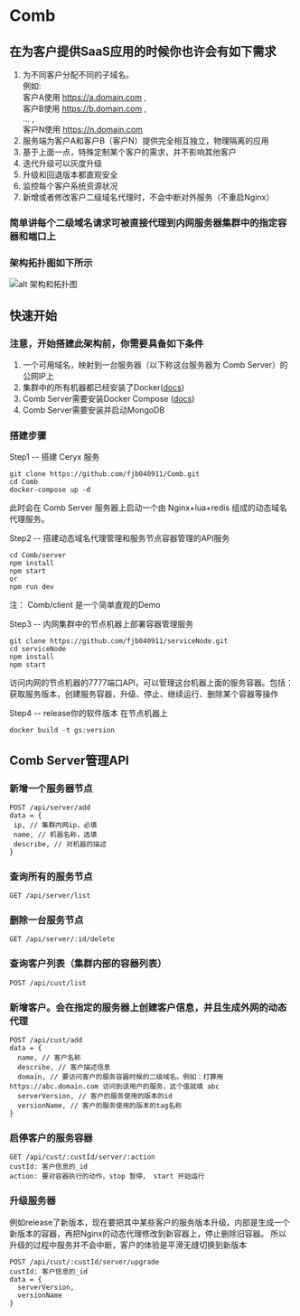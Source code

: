 # Comb
## 在为客户提供SaaS应用的时候你也许会有如下需求
1. 为不同客户分配不同的子域名。<br> 例如:<br>客户A使用 https://a.domain.com , <br>客户B使用 https://b.domain.com , <br>... ,<br> 客户N使用 https://n.domain.com
2. 服务端为客户A和客户B（客户N）提供完全相互独立，物理隔离的应用
3. 基于上面一点，特殊定制某个客户的需求，并不影响其他客户
4. 迭代升级可以灰度升级
5. 升级和回退版本都直观安全
6. 监控每个客户系统资源状况
7. 新增或者修改客户二级域名代理时，不会中断对外服务（不重启Nginx）

### 简单讲每个二级域名请求可被直接代理到内网服务器集群中的指定容器和端口上
### 架构拓扑图如下所示
![alt 架构和拓扑图](https://github.com/fjb040911/Comb/blob/master/docImgs/jg.png)

## 快速开始
### 注意，开始搭建此架构前，你需要具备如下条件
1. 一个可用域名，映射到一台服务器（以下称这台服务器为 Comb Server）的公网IP上
2. 集群中的所有机器都已经安装了Docker([docs](https://docs.docker.com/install/linux/docker-ce/ubuntu/))
3. Comb Server需要安装Docker Compose ([docs](https://docs.docker.com/compose/install/))
4. Comb Server需要安装并启动MongoDB

### 搭建步骤
Step1 -- 搭建 Ceryx 服务
```
git clone https://github.com/fjb040911/Comb.git
cd Comb
docker-compose up -d
```
此时会在 Comb Server 服务器上启动一个由 Nginx+lua+redis 组成的动态域名代理服务。

Step2 -- 搭建动态域名代理管理和服务节点容器管理的API服务
```
cd Comb/server
npm install
npm start
or 
npm run dev
```
注： Comb/client 是一个简单直观的Demo

Step3 -- 内网集群中的节点机器上部署容器管理服务
```
git clone https://github.com/fjb040911/serviceNode.git
cd serviceNode
npm install
npm start
```
访问内网的节点机器的7777端口API，可以管理这台机器上面的服务容器。包括：获取服务版本，创建服务容器，升级、停止、继续运行、删除某个容器等操作

Step4 -- release你的软件版本
在节点机器上
```
docker build -t gs:version
```
## Comb Server管理API
### 新增一个服务器节点
```
POST /api/server/add
data = {
 ip, // 集群内网ip，必填
 name, // 机器名称，选填
 describe, // 对机器的描述
}
```
### 查询所有的服务节点
```
GET /api/server/list
```
### 删除一台服务节点
```
GET /api/server/:id/delete
```
### 查询客户列表（集群内部的容器列表）
```
POST /api/cust/list

```
### 新增客户。会在指定的服务器上创建客户信息，并且生成外网的动态代理
```
POST /api/cust/add
data = {
  name, // 客户名称
  describe, // 客户描述信息
  domain, // 要访问客户的服务容器时候的二级域名。例如：打算用 https://abc.domain.com 访问到该用户的服务，这个值就填 abc
  serverVersion, // 客户的服务使用的版本的id
  versionName, // 客户的服务使用的版本的tag名称
}
```
### 启停客户的服务容器
```
GET /api/cust/:custId/server/:action
custId: 客户信息的_id
action: 要对容器执行的动作，stop 暂停， start 开始运行

```
### 升级服务器
例如release了新版本，现在要把其中某些客户的服务版本升级。内部是生成一个新版本的容器，再把Nginx的动态代理修改到新容器上，停止删除旧容器。
所以升级的过程中服务并不会中断，客户的体验是平滑无缝切换到新版本
```
POST /api/cust/:custId/server/upgrade
custId: 客户信息的_id
data = {
  serverVersion,
  versionName
}
```
